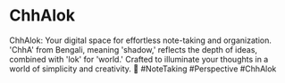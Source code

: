 # ChhAlok
ChhAlok: Your digital space for effortless note-taking and organization. 'ChhA' from Bengali, meaning 'shadow,' reflects the depth of ideas, combined with 'lok' for 'world.' Crafted to illuminate your thoughts in a world of simplicity and creativity. 🚀 #NoteTaking #Perspective #ChhAlok
